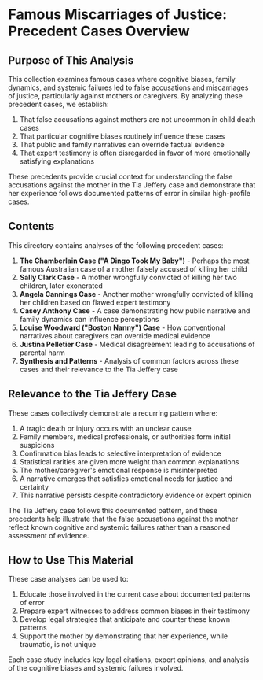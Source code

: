 # Famous Miscarriages of Justice: Precedent Cases Overview

## Purpose of This Analysis

This collection examines famous cases where cognitive biases, family dynamics, and systemic failures led to false accusations and miscarriages of justice, particularly against mothers or caregivers. By analyzing these precedent cases, we establish:

1. That false accusations against mothers are not uncommon in child death cases
2. That particular cognitive biases routinely influence these cases
3. That public and family narratives can override factual evidence
4. That expert testimony is often disregarded in favor of more emotionally satisfying explanations

These precedents provide crucial context for understanding the false accusations against the mother in the Tia Jeffery case and demonstrate that her experience follows documented patterns of error in similar high-profile cases.

## Contents

This directory contains analyses of the following precedent cases:

1. **The Chamberlain Case ("A Dingo Took My Baby")** - Perhaps the most famous Australian case of a mother falsely accused of killing her child
2. **Sally Clark Case** - A mother wrongfully convicted of killing her two children, later exonerated
3. **Angela Cannings Case** - Another mother wrongfully convicted of killing her children based on flawed expert testimony
4. **Casey Anthony Case** - A case demonstrating how public narrative and family dynamics can influence perceptions
5. **Louise Woodward ("Boston Nanny") Case** - How conventional narratives about caregivers can override medical evidence
6. **Justina Pelletier Case** - Medical disagreement leading to accusations of parental harm
7. **Synthesis and Patterns** - Analysis of common factors across these cases and their relevance to the Tia Jeffery case

## Relevance to the Tia Jeffery Case

These cases collectively demonstrate a recurring pattern where:

1. A tragic death or injury occurs with an unclear cause
2. Family members, medical professionals, or authorities form initial suspicions
3. Confirmation bias leads to selective interpretation of evidence
4. Statistical rarities are given more weight than common explanations
5. The mother/caregiver's emotional response is misinterpreted
6. A narrative emerges that satisfies emotional needs for justice and certainty
7. This narrative persists despite contradictory evidence or expert opinion

The Tia Jeffery case follows this documented pattern, and these precedents help illustrate that the false accusations against the mother reflect known cognitive and systemic failures rather than a reasoned assessment of evidence.

## How to Use This Material

These case analyses can be used to:

1. Educate those involved in the current case about documented patterns of error
2. Prepare expert witnesses to address common biases in their testimony
3. Develop legal strategies that anticipate and counter these known patterns
4. Support the mother by demonstrating that her experience, while traumatic, is not unique

Each case study includes key legal citations, expert opinions, and analysis of the cognitive biases and systemic failures involved.
